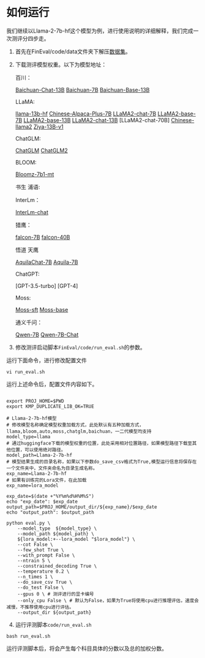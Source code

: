 # 如何运行

我们继续以Llama-2-7b-hf这个模型为例，进行使用说明的详细解释，我们完成一次测评分四步走。

1. 首先在FinEval/code/data文件夹下解压[数据集](https://huggingface.co/datasets/SUFE-AIFLM-Lab/FinEval)。

2. 下载测评模型权重。以下为模型地址：

    百川：
    
    [Baichuan-Chat-13B](https://huggingface.co/baichuan-inc/Baichuan-13B-Chat)
    [Baichuan-7B](https://huggingface.co/baichuan-inc/Baichuan-7B)
    [Baichuan-Base-13B](https://huggingface.co/baichuan-inc/Baichuan-13B-Base)
    
    LLaMA:
    
    [llama-13b-hf](https://huggingface.co/yahma/llama-13b-hf)
    [Chinese-Alpaca-Plus-7B](https://github.com/ymcui/Chinese-LLaMA-Alpaca)
    [LLaMA2-chat-7B](https://huggingface.co/meta-llama/Llama-2-7b-chat-hf)
    [LLaMA2-base-7B](https://huggingface.co/meta-llama/Llama-2-7b-hf)
    [LLaMA2-base-13B](https://huggingface.co/meta-llama/Llama-2-13b-hf)
    [LLaMA2-chat-13B](https://huggingface.co/meta-llama/Llama-2-13b-chat-hf)
    [LLaMA2-chat-70B]
    [Chinese-llama2](https://huggingface.co/LinkSoul/Chinese-Llama-2-7b)
    [Ziya-13B-v1](https://huggingface.co/IDEA-CCNL/Ziya-LLaMA-13B-v1)
    
    ChatGLM:
    
    [ChatGLM](https://huggingface.co/THUDM/chatglm-6b)
    [ChatGLM2](https://huggingface.co/THUDM/chatglm2-6b)
    
    BLOOM:
    
    [Bloomz-7b1-mt](https://huggingface.co/bigscience/bloomz-7b1-mt)
    
    书生 浦语:
    
    InterLm：
    
    [InterLm-chat](https://huggingface.co/internlm/internlm-chat-7b)
    
    猎鹰：
    
    [falcon-7B](https://huggingface.co/tiiuae/falcon-7b)
    [falcon-40B](https://huggingface.co/tiiuae/falcon-40b)
    
    悟道 天鹰
    
    [AquilaChat-7B](https://huggingface.co/BAAI/AquilaChat-7B)
    [Aquila-7B](https://huggingface.co/BAAI/Aquila-7B)
    
    ChatGPT:
    
    [GPT-3.5-turbo]
    [GPT-4]
    
    Moss:
    
    [Moss-sft](https://huggingface.co/fnlp/moss-moon-003-sft)
    [Moss-base](https://huggingface.co/fnlp/moss-moon-003-base)
    
    通义千问：
    
    [Qwen-7B](https://huggingface.co/Qwen/Qwen-7B)
    [Qwen-7B-Chat](https://huggingface.co/Qwen/Qwen-7B-Chat)


3. 修改测评启动脚本`FinEval/code/run_eval.sh`的参数。

  运行下面命令，进行修改配置文件

```text
vi run_eval.sh
```

  运行上述命令后，配置文件内容如下。

```text

export PROJ_HOME=$PWD
export KMP_DUPLICATE_LIB_OK=TRUE

# Llama-2-7b-hf模型
# 修改模型名称确定模型权重加载方式，此处默认有五种加载方式，llama,bloom,auto,moss,chatglm,baichuan，一二代模型均支持
model_type=llama 
# 通过huggingface下载的模型权重的位置，此处采用相对位置路径，如果模型路径下载至其他位置，可以使用绝对路径。
model_path=Llama-2-7b-hf 
# 模型结果生成的目录名称，如果以下参数do_save_csv格式为True,模型运行信息将保存在一个文件夹中，文件夹命名为目录生成名称。
exp_name=Llama-2-7b-hf
# 如果有训练完的Lora文件，在此加载
exp_name=lora_model

exp_date=$(date +"%Y%m%d%H%M%S")
echo "exp_date": $exp_date
output_path=$PROJ_HOME/output_dir/${exp_name}/$exp_date
echo "output_path": $output_path

python eval.py \
    --model_type  ${model_type} \
    --model_path ${model_path} \
    ${lora_model:+--lora_model "$lora_model"} \
    --cot False \
    --few_shot True \
    --with_prompt False \
    --ntrain 5 \
    --constrained_decoding True \
    --temperature 0.2 \
    --n_times 1 \
    --do_save_csv True \
    --do_test False \
    --gpus 0 \ # 测评进行的显卡编号
    --only_cpu False \ # 默认为False，如果为True将使用cpu进行推理评估，速度会减慢，不推荐使用cpu进行评估。
    --output_dir ${output_path}
```

  

4. 运行评测脚本`code/run_eval.sh`

```text
bash run_eval.sh
```

  运行评测脚本后，将会产生每个科目具体的分数以及总的加权分数。
